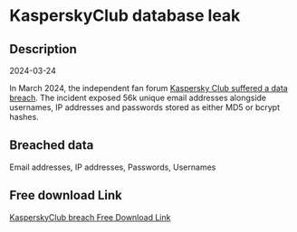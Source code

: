# KasperskyClub database leak

## Description

2024-03-24

In March 2024, the independent fan forum <a href="https://www.hackread.com/57000-kaspersky-fan-club-forum-data-breach/" target="_blank" rel="noopener">Kaspersky Club suffered a data breach</a>. The incident exposed 56k unique email addresses alongside usernames, IP addresses and passwords stored as either MD5 or bcrypt hashes.

## Breached data

Email addresses, IP addresses, Passwords, Usernames

## Free download Link

[KasperskyClub breach Free Download Link](https://link-to.net/1229997/857.5947558136558/dynamic/?r=aHR0cHM6Ly93d3cubWVkaWFmaXJlLmNvbS92aWV3L1Q3UXdRMGRkUVoxd2JoZi9rYXNwZXJza3ljbHViLnJ1L2ZpbGU=)